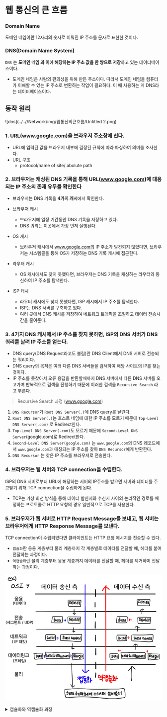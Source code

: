 # 웹 통신의 큰 흐름

### Domain Name
도메인 네임이란 12자리의 숫자로 이뤄진 IP 주소를 문자로 표현한 것이다.

### DNS(Domain Name System)
`DNS` 는 **도메인 네임 과 이에 해당하는 IP 주소 값을 한 쌍으로 저장**하고 있는 데이터베이스이다.

- 도메인 네임은 사람의 편의성을 위해 만든 주소이다. 따라서 도메인 네임을 컴퓨터가 이해할 수 있는 IP 주소로 변환하는 작업이 필요하다. 이 때 사용하는 게 DNS라는 데이터베이스이다.

## 동작 원리

![dns](../..//Network/img/웹통신의큰흐름/Untitled 2.png)

### 1. URL(www.google.com)을 브라우저 주소창에 친다.
- URL에 입력된 값을 브라우저 내부에 결정된 규칙에 따라 파싱하여 의미를 조사한다.
- URL 구조
    - protocol/name of site/ abolute path

### 2. 브라우저는 캐싱된 DNS 기록을 통해 URL(www.google.com)에 대응되는 IP 주소의 존재 유무를 확인한다
- 브라우저는 DNS 기록을 **4가지 캐시**에서 확인한다.

- 브라우저 캐시
    - 브라우저에 일정 기간동안 DNS 기록을 저장하고 있다.
    - DNS 쿼리는 이곳에서 가장 먼저 실행된다.
- OS 캐시
    - 브라우저 캐시에서 www.google.com의 IP 주소가 발견되지 않았다면, 브라우저는 시스템콜을 통해 OS가 저장하는 DNS 기록 캐시에 접근한다.
- 라우터 캐시
    - OS 캐시에서도 찾지 못했다면, 브라우저는 DNS 기록을 캐싱하는 라우터와 통신하여 IP 주소를 탐색한다.
- ISP 캐시
    - 라우터 캐시에도 찾지 못했다면, ISP 캐시에서 IP 주소를 탐색한다.
    - ISP는 DNS 서버를 구축하고 있다.
    - 여러 곳에서 DNS 캐시를 저장하여 네트워크 트래픽을 조절하고 데이터 전송시간을 줄여준다.

### 3. 4가지 DNS 캐시에서 IP 주소를 찾지 못하면, ISP의 DNS 서버가 DNS 쿼리를 날려 IP 주소를 얻는다.
- DNS query(DNS Request라고도 불림)란 DNS Client에서 DNS 서버로 전송되는 쿼리이다.
- DNS query의 목적은 여러 다른 DNS 서버들을 검색하여 해당 사이트의 IP를 찾는 것이다.
- IP 주소를 못찾아서 오류 응답을 반환할때까지 DNS 서버에서 다른 DNS 서버를 오고가며 반복적으로 검색을 진행하기 때문에 이러한 검색을 `Recursive Search` 라고 부른다.

> Recursive Search 과정 (www.google.com)

1. `DNS Recursor`가 `Root DNS Server(.)`에 DNS query를 날린다.
2. `Root DNS Server(.)`는 호스트 네임에 대한 IP 주소를 모르기 때문에 `Top-Level DNS Server(.com)` 로 Redirect한다.
3. `Top-Level DNS Server(.com)`도 모르기 때문에 `Second-Level DNS Server`(google.com)로 Redirect한다.
4. `Second-Level DNS Server(google.com)` 는 `www.google.com`의 DNS 레코드에서 `www.google.com`과 매칭되는 IP 주소를 찾아 `DNS Recursor`에게 반환한다.
5. `DNS Recursor` 는 찾은 IP 주소를 브라우저로 전송한다.

### 4. 브라우저는 웹 서버와 TCP connection을 수립한다.
ISP의 DNS 서버로부터 URL에 해당하는 서버의 IP주소를 받으면 서버와 데이터를 주고받기 위해 TCP connection을 수립하게 된다.

- TCP는 가상 회선 방식을 통해 데이터 발신지와 수신지 사이의 논리적인 경로를 배정하는 프로토콜로 HTTP 요청의 경우 일반적으로 TCP를 사용한다.


### 5. 브라우저가 웹 서버로 HTTP Request Message를 보내고, 웹 서버는 브라우저에게 HTTP Response Message를 보낸다.
TCP connection이 수립되었다면 클라이언트는 HTTP 요청 메시지를 전송할 수 있다.

- `캡슐화`란 응용 계층부터 물리 계층까지 각 계층별로 데이터를 전달할 때, 헤더를 붙여 전달하는 과정이다.
- `역캡슐화`란 물리 계층부터 응용 계층까지 데이터를 전달할 때, 헤더를 제거하며 전달하는 과정이다.

![image](../..//Network/img/웹통신의큰흐름/Untitled.png)


<details>
<summary>캡슐화와 역캡슐화 과정</summary>

> HTTP Request Message의 캡슐화

TCP connection이 확립되면 구글 서버 (IP주소)에 웹페이지를 요청하는 데이터를 보낸다. 데이터는 L7부터 L1까지(파란색 선) 각 계층마다 사용되는 프로토콜의 Header가 붙으며 캡슐화가 진행된다.

1. 응용 계층에서 데이터가 만들어지고 HTTP 헤더가 붙음
    - HTTP 헤더 + 데이터 = 메시지
2. 전송 계층에서 데이터에 TCP 또는 UDP 헤더가 붙음
    - TCP 헤더 + HTTP 헤더 + 데이터 = 세그먼트
    - TCP 헤더에 출발지 포트번호, 목적지 포트번호 정보가 있다
3. 네트워크 계층에서 데이터(세그먼트)에 IP 헤더가 붙음
    - IP 헤더 + TCP 헤더 + HTTP 헤더 + 데이터 = 패킷
    - IP 헤더에 출발지 IP 주소, 목적지 IP 주소 정보가 있다.
4. 데이터링크 계층에서 데이터(패킷)에 Ethernet 헤더가 붙음
    - Ethernet 헤더 + IP 헤더 + TCP 헤더 + HTTP 헤더 + 데이터 = 프레임
    - Ethernet 헤더에 목적지로 가기 위해 처음 거쳐야 할 라우터의 MAC 주소 정보가 있다.
5. 물리 계층에서 비트 데이터는 LAN 카드라는 장비를 거쳐 전기신호로 변환됨. 그리고 케이블과 물리적으로 연결된 스위치라는 장비로 전달됨

> 스위치 -> 최초의 라우터

데이터가 스위치에 도착하면 1계층 → 2계층 순서로 `역캡슐화` 가 진행된다.

1. 2계층까지 데이터(프레임)을 역캡슐화한다
2. Ethernet 헤더에서 목적지 라우터의 MAC 주소 정보를 알아낸다.
3. MAC 주소 테이블을 이용하여 데이터(프레임)를 보낼 포트를 조사한다
4. 다시 캡슐화하여 데이터(프레임)을 전기 신호로 변환하고 목적지로 가기 위해 처음 거쳐야 할 라우터로 전송한다

> 라우터에 도착한 데이터

데이터(프레임)가 라우터에 도착하면 1 → 2 → 3계층 순서로 역캡슐화가 진행된다

1. 2계층까지 데이터(프레임)을 역캡슐화한다
2. Ethernet 헤더속 목적지 라우터의 MAC 주소 와 해당 라우터의 MAC 주소를 비교한다
3. 같다면 3계층까지 역캡슐화한다
4. IP 헤더속 목적지 IP 주소를 알아내고, 해당 라우터의 라우팅 테이블을 기반으로 목적지 IP까지의 경로를 계산한다(라우팅)
    - 출발지 IP 주소가 사설IP 주소라면, IP 헤더속 출발지 IP주소를 공인IP주소로 수정한다
5. Ethernet 헤더의 목적지 라우터의 MAC 주소를 그 다음 hop의 라우터의 MAC 주소로 수정한다
6. 데이터를 캡슐화하여 다음 **hop의 라우터로 전송**한다

위와 같은 방식으로 목적지까지 여러 라우터를 거치며(그림에서는 2개의 라우터) **역캡슐화, 캡슐화 과정**을 반복한다

> 마지막 라우터에 도착한 데이터

마지막 라우터의 라우팅 테이블을 통해 목적지 IP 주소까지의 경로를 알 수 있다.

1. 3계층까지 역캡슐화하여 IP 헤더의 출발지 IP 주소를 해당 라우터 내부 IP 주소로 수정한다.
2. 2계층의 Ethernet 헤더의 MAC 주소를 서버측 스위치 주소로 수정한다
3. 데이터를 캡슐화하여 서버측 스위치로 전송한다

> 서버(목적지)측의 데이터 처리

1. 스위치는 1계층 → 2계층 순서로 역캡슐화하여 Ethernet 헤더의 MAC 주소가 자신의 것과 동일한지 확인한다. 동일하면 데이터를 캡슐화하고 전기신호로 변환하여 구글 서버로 전달한다.
2. 구글 서버의 물리 계층에서 전기 신호를 비트 데이터로 변환한다
3. 데이터링크 계층에서 역캡슐화하여 Ethernet 헤더의 목적지 MAC 주소와 구글 서버의 MAC 주소를 비교한다. 같다면 Ethernet 헤더 & 트레일러를 분리하고 네트워크 계층으로 전달한다
4. 네트워크 계층에서 IP 헤더의 목적지 IP 주소와 구글 서버의 IP 주소를 비교한다. 같다면 전송 계층으로 전달한다
5. 전송 계층에서 TCP 헤더의 목적지 포트번호에 해당하는 포트를 사용하는 어플리케이션을 확인한다. 만약 데이터에 오류가 있다면 송신측에 재전송을 요청한다.
6. 응용 계층에서 HTTP Request Message를 받고 HTTP Response Message를 생성하여 브라우저로 전송한다.

웹 서버에서 브라우저로 HTTP Response Message를 보내는 과정은 위와 역순으로 진행된다
</details>
